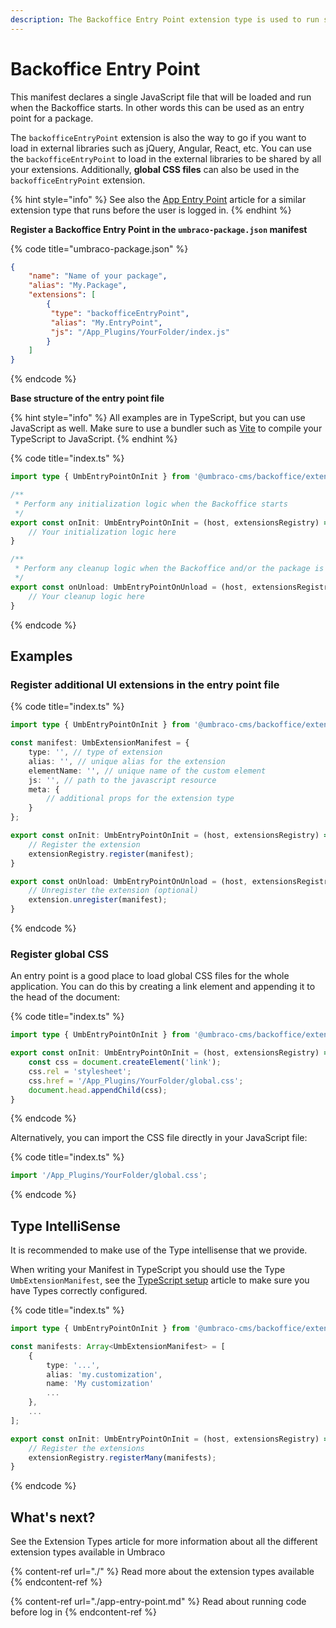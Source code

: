 ```yaml
---
description: The Backoffice Entry Point extension type is used to run some JavaScript code at startup.
---
```


# Backoffice Entry Point

This manifest declares a single JavaScript file that will be loaded and run when the Backoffice starts. In other words this can be used as an entry point for a package.

The `backofficeEntryPoint` extension is also the way to go if you want to load in external libraries such as jQuery, Angular, React, etc. You can use the `backofficeEntryPoint` to load in the external libraries to be shared by all your extensions. Additionally, **global CSS files** can also be used in the `backofficeEntryPoint` extension.

{% hint style="info" %}
See also the [App Entry Point](./app-entry-point.md) article for a similar extension type that runs before the user is logged in.
{% endhint %}

**Register a Backoffice Entry Point in the `umbraco-package.json` manifest**

{% code title="umbraco-package.json" %}
```json
{
    "name": "Name of your package",
    "alias": "My.Package",
    "extensions": [
        {
         "type": "backofficeEntryPoint",
         "alias": "My.EntryPoint",
         "js": "/App_Plugins/YourFolder/index.js"
        }
    ]
}
```
{% endcode %}

**Base structure of the entry point file**

{% hint style="info" %}
All examples are in TypeScript, but you can use JavaScript as well. Make sure to use a bundler such as [Vite](../../development-flow/vite-package-setup.md) to compile your TypeScript to JavaScript.
{% endhint %}

{% code title="index.ts" %}
```typescript
import type { UmbEntryPointOnInit } from '@umbraco-cms/backoffice/extension-api';

/**
 * Perform any initialization logic when the Backoffice starts
 */
export const onInit: UmbEntryPointOnInit = (host, extensionsRegistry) => {
    // Your initialization logic here
}

/**
 * Perform any cleanup logic when the Backoffice and/or the package is unloaded
 */
export const onUnload: UmbEntryPointOnUnload = (host, extensionsRegistry) => {
    // Your cleanup logic here
}
```
{% endcode %}

## Examples

### Register additional UI extensions in the entry point file

{% code title="index.ts" %}
```typescript
import type { UmbEntryPointOnInit } from '@umbraco-cms/backoffice/extension-api';

const manifest: UmbExtensionManifest = {
    type: '', // type of extension
    alias: '', // unique alias for the extension
    elementName: '', // unique name of the custom element
    js: '', // path to the javascript resource
    meta: {
        // additional props for the extension type
    }
};

export const onInit: UmbEntryPointOnInit = (host, extensionsRegistry) => {
    // Register the extension
    extensionRegistry.register(manifest);
}

export const onUnload: UmbEntryPointOnUnload = (host, extensionsRegistry) => {
    // Unregister the extension (optional)
    extension.unregister(manifest);
}
```
{% endcode %}

### Register global CSS

An entry point is a good place to load global CSS files for the whole application. You can do this by creating a link element and appending it to the head of the document:

{% code title="index.ts" %}
```typescript
import type { UmbEntryPointOnInit } from '@umbraco-cms/backoffice/extension-api';

export const onInit: UmbEntryPointOnInit = (host, extensionsRegistry) => {
    const css = document.createElement('link');
    css.rel = 'stylesheet';
    css.href = '/App_Plugins/YourFolder/global.css';
    document.head.appendChild(css);
}
```
{% endcode %}

Alternatively, you can import the CSS file directly in your JavaScript file:

{% code title="index.ts" %}
```typescript
import '/App_Plugins/YourFolder/global.css';
```
{% endcode %}

## Type IntelliSense

It is recommended to make use of the Type intellisense that we provide.

When writing your Manifest in TypeScript you should use the Type `UmbExtensionManifest`, see the [TypeScript setup](../../development-flow/typescript-setup.md) article to make sure you have Types correctly configured.

{% code title="index.ts" %}
```typescript
import type { UmbEntryPointOnInit } from '@umbraco-cms/backoffice/extension-api';

const manifests: Array<UmbExtensionManifest> = [
    {
        type: '...',
        alias: 'my.customization',
        name: 'My customization'
        ...
    },
    ...
];

export const onInit: UmbEntryPointOnInit = (host, extensionsRegistry) => {
    // Register the extensions
    extensionRegistry.registerMany(manifests);
}
```
{% endcode %}

## What's next?

See the Extension Types article for more information about all the different extension types available in Umbraco

{% content-ref url="./" %} Read more about the extension types available {% endcontent-ref %}

{% content-ref url="./app-entry-point.md" %} Read about running code before log in {% endcontent-ref %}
